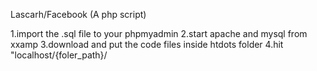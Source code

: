 Lascarh/Facebook (A php script)

1.import the .sql file to your phpmyadmin
2.start apache and mysql from xxamp 
3.download and put the code files inside htdots folder 
4.hit "localhost/{foler_path}/
